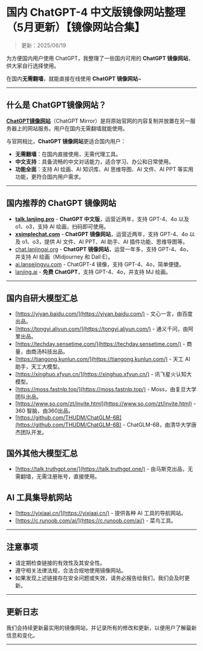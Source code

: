 # 国内 ChatGPT-4 中文版镜像网站整理（5月更新）【镜像网站合集】    

> 更新：2025/06/19    

为方便国内用户使用 ChatGPT，我整理了一些国内可用的 **ChatGPT 镜像网站**，供大家自行选择使用。

在国内**无需翻墙**，就能直接在线使用 **ChatGPT 镜像网站**~

---

## 什么是 ChatGPT镜像网站？

[**ChatGPT镜像网站**](https://talk.lanjing.pro/)（ChatGPT Mirror）是将原始官网的内容复制并放置在另一服务器上的网站服务。用户在国内无需翻墙就能使用。

与官网相比，**ChatGPT 镜像网站**更适合国内用户：

- **无需翻墙**：在国内直接使用，无需代理工具。
- **中文支持**：具备流畅的中文对话能力，适合学习、办公和日常使用。
- **功能全面**：支持 AI 绘画、AI 知识库、AI 思维导图、AI 文件、AI PPT 等实用功能，更符合国内用户需求。

---

## 国内推荐的 ChatGPT 镜像网站

- [**talk.lanjing.pro**](https://talk.lanjing.pro/) - **ChatGPT 中文版**，运营近两年，支持 GPT-4、4o 以及 o1、o3，支持 AI 绘画，扫码即可使用。
- [**xsimplechat.com**](https://xsimplechat.com/) - **ChatGPT 镜像网站**，运营近两年，支持 GPT-4、4o 以及 o1、o3，提供 AI 文件、AI PPT、AI 助手、AI 插件功能、思维导图等。
- [chat.lanjingai.org](https://chat.lanjingai.org/) - **ChatGPT 镜像网站**，运营一年多，支持 GPT-4、4o，并支持 AI 绘画（Midjourney 和 Dall·E）。
- [ai.lansejingyu.com](https://ai.lansejingyu.com/) - ChatGPT-4 镜像，支持 GPT-4、4o，简单便捷。
- [lanjing.ai](https://lanjing.pro/) - **免费 ChatGPT**，支持 GPT-4、4o，并支持 MJ 绘画。

---

## 国内自研大模型汇总

- [https://yiyan.baidu.com/](https://yiyan.baidu.com/) - 文心一言，由百度出品。
- [https://tongyi.aliyun.com/](https://tongyi.aliyun.com/) - 通义千问，由阿里出品。
- [https://techday.sensetime.com/](https://techday.sensetime.com/) - 商量，由商汤科技出品。
- [https://tiangong.kunlun.com/](https://tiangong.kunlun.com/) - 天工 AI 助手，天工大模型。
- [https://xinghuo.xfyun.cn/](https://xinghuo.xfyun.cn/) - 讯飞星火认知大模型。
- [https://moss.fastnlp.top/](https://moss.fastnlp.top/) - Moss，由复旦大学团队出品。
- [https://www.so.com/zt/invite.html](https://www.so.com/zt/invite.html) - 360 智脑，由360出品。
- [https://github.com/THUDM/ChatGLM-6B](https://github.com/THUDM/ChatGLM-6B) - ChatGLM-6B，由清华大学唐杰团队开发。

## 国外其他大模型汇总

- [https://talk.truthgpt.one/](https://talk.truthgpt.one/) - 由马斯克出品，无需翻墙，无需注册账号，直接使用。

## AI 工具集导航网站

- [https://yixiaai.cn/](https://yixiaai.cn/) - 提供各种 AI 工具的导航网站。
- [https://c.runoob.com/ai/](https://c.runoob.com/ai/) - 菜鸟工具。

---

## 注意事项

- 请定期检查链接的有效性及其安全性。
- 遵守相关法律法规，合法合规地使用镜像网站。
- 如果发现上述链接存在安全问题或失效，请务必报告给我们，我们会及时更新。

---

## 更新日志

我们会持续更新最实用的镜像网站，并记录所有的修改和更新，以便用户了解最新信息和变化。

---
